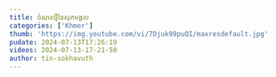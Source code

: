 ```yaml
---
title: ចំណតថ្មីនៃសុភមង្គល
categories: ['Khmer']
thumb: 'https://img.youtube.com/vi/7Djuk99puQI/maxresdefault.jpg'
pudate: 2024-07-13T17:26:19
videos: 2024-07-13-17-21-50
author: tin-sokhavuth
---
```

